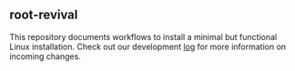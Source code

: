## root-revival

This repository documents workflows to install a minimal but functional Linux installation. Check out our development [log](develop.md) for more information on incoming changes.
